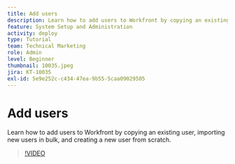 ```yaml
---
title: Add users
description: Learn how to add users to Workfront by copying an existing user, importing new users in bulk, and creating a new user from scratch.
feature: System Setup and Administration
activity: deploy
type: Tutorial
team: Technical Marketing
role: Admin
level: Beginner
thumbnail: 10035.jpeg
jira: KT-10035
exl-id: 5e9e252c-c434-47ea-9b55-5caa09029505
---
```

# Add users

Learn how to add users to Workfront by copying an existing user, importing new users in bulk, and creating a new user from scratch.

>[!VIDEO](https://video.tv.adobe.com/v/3427085/?quality=12&learn=on)

